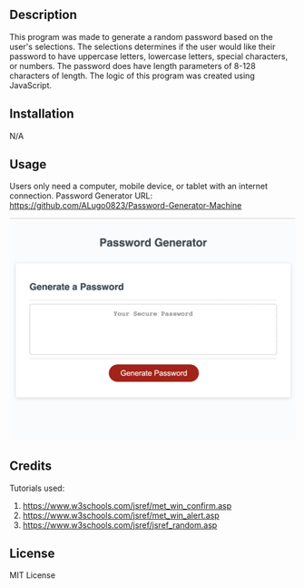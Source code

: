 ## Description
This program was made to generate a random password based on the user's selections. The selections determines if the user would like their password
to have uppercase letters, lowercase letters, special characters, or numbers. The password does have length parameters of 8-128 characters of length.
The logic of this program was created using JavaScript.

## Installation
N/A

## Usage
Users only need a computer, mobile device, or tablet with an internet connection.
Password Generator URL: https://github.com/ALugo0823/Password-Generator-Machine

![Password Generator Screenshot](./Assets/password-generator-screenshot.png)


## Credits
Tutorials used:
1. https://www.w3schools.com/jsref/met_win_confirm.asp
2. https://www.w3schools.com/jsref/met_win_alert.asp
3. https://www.w3schools.com/jsref/jsref_random.asp

## License
MIT License
